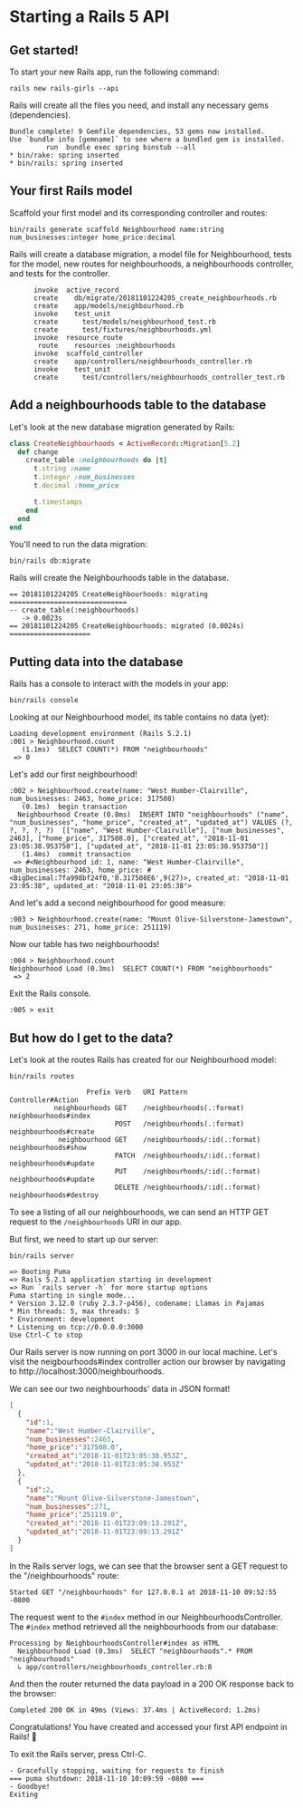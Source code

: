 # Starting a Rails 5 API

## Get started!

To start your new Rails app, run the following command:
```
rails new rails-girls --api
```

Rails will create all the files you need, and install any necessary gems (dependencies).
```
Bundle complete! 9 Gemfile dependencies, 53 gems now installed.
Use `bundle info [gemname]` to see where a bundled gem is installed.
         run  bundle exec spring binstub --all
* bin/rake: spring inserted
* bin/rails: spring inserted
```

## Your first Rails model

Scaffold your first model and its corresponding controller and routes:
```
bin/rails generate scaffold Neighbourhood name:string num_businesses:integer home_price:decimal
```

Rails will create a database migration, a model file for Neighbourhood, tests for the model, 
new routes for neighbourhoods, a neighbourhoods controller, and tests for the controller.
```
      invoke  active_record
      create    db/migrate/20181101224205_create_neighbourhoods.rb
      create    app/models/neighbourhood.rb
      invoke    test_unit
      create      test/models/neighbourhood_test.rb
      create      test/fixtures/neighbourhoods.yml
      invoke  resource_route
       route    resources :neighbourhoods
      invoke  scaffold_controller
      create    app/controllers/neighbourhoods_controller.rb
      invoke    test_unit
      create      test/controllers/neighbourhoods_controller_test.rb
```

## Add a neighbourhoods table to the database

Let's look at the new database migration generated by Rails:
```ruby
class CreateNeighbourhoods < ActiveRecord::Migration[5.2]
  def change
    create_table :neighbourhoods do |t|
      t.string :name
      t.integer :num_businesses
      t.decimal :home_price

      t.timestamps
    end
  end
end
```

You'll need to run the data migration:
```
bin/rails db:migrate
```

Rails will create the Neighbourhoods table in the database.
```
== 20181101224205 CreateNeighbourhoods: migrating =============================
-- create_table(:neighbourhoods)
   -> 0.0023s
== 20181101224205 CreateNeighbourhoods: migrated (0.0024s) ====================
```

## Putting data into the database

Rails has a console to interact with the models in your app:
```
bin/rails console
```

Looking at our Neighbourhood model, its table contains no data (yet):
```
Loading development environment (Rails 5.2.1)
:001 > Neighbourhood.count
   (1.1ms)  SELECT COUNT(*) FROM "neighbourhoods"
 => 0
```

Let's add our first neighbourhood!
```
:002 > Neighbourhood.create(name: "West Humber-Clairville", num_businesses: 2463, home_price: 317508)
   (0.1ms)  begin transaction
  Neighbourhood Create (0.8ms)  INSERT INTO "neighbourhoods" ("name", "num_businesses", "home_price", "created_at", "updated_at") VALUES (?, ?, ?, ?, ?)  [["name", "West Humber-Clairville"], ["num_businesses", 2463], ["home_price", 317508.0], ["created_at", "2018-11-01 23:05:38.953750"], ["updated_at", "2018-11-01 23:05:38.953750"]]
   (1.4ms)  commit transaction
 => #<Neighbourhood id: 1, name: "West Humber-Clairville", num_businesses: 2463, home_price: #<BigDecimal:7fa998bf24f0,'0.317508E6',9(27)>, created_at: "2018-11-01 23:05:38", updated_at: "2018-11-01 23:05:38">
```

And let's add a second neighbourhood for good measure:
```
:003 > Neighbourhood.create(name: "Mount Olive-Silverstone-Jamestown", num_businesses: 271, home_price: 251119)
```

Now our table has two neighbourhoods!
```
:004 > Neighbourhood.count
Neighbourhood Load (0.3ms)  SELECT COUNT(*) FROM "neighbourhoods"
 => 2
```

Exit the Rails console.
```
:005 > exit
```

## But how do I get to the data?

Let's look at the routes Rails has created for our Neighbourhood model:
```
bin/rails routes
```

```
                   Prefix Verb   URI Pattern                                   Controller#Action
           neighbourhoods GET    /neighbourhoods(.:format)                     neighbourhoods#index
                          POST   /neighbourhoods(.:format)                     neighbourhoods#create
            neighbourhood GET    /neighbourhoods/:id(.:format)                 neighbourhoods#show
                          PATCH  /neighbourhoods/:id(.:format)                 neighbourhoods#update
                          PUT    /neighbourhoods/:id(.:format)                 neighbourhoods#update
                          DELETE /neighbourhoods/:id(.:format)                 neighbourhoods#destroy
```

To see a listing of all our neighbourhoods, we can send an HTTP GET request to 
the `/neighbourhoods` URI in our app.

But first, we need to start up our server:
```
bin/rails server
```

```
=> Booting Puma
=> Rails 5.2.1 application starting in development
=> Run `rails server -h` for more startup options
Puma starting in single mode...
* Version 3.12.0 (ruby 2.3.7-p456), codename: Llamas in Pajamas
* Min threads: 5, max threads: 5
* Environment: development
* Listening on tcp://0.0.0.0:3000
Use Ctrl-C to stop
```

Our Rails server is now running on port 3000 in our local machine. Let's visit the neigbourhoods#index
controller action our browser by navigating to http://localhost:3000/neighbourhoods.

We can see our two neighbourhoods' data in JSON format!
```json
[
  {
    "id":1,
    "name":"West Humber-Clairville",
    "num_businesses":2463,
    "home_price":"317508.0",
    "created_at":"2018-11-01T23:05:38.953Z",
    "updated_at":"2018-11-01T23:05:38.953Z"
  },
  {
    "id":2,
    "name":"Mount Olive-Silverstone-Jamestown",
    "num_businesses":271,
    "home_price":"251119.0",
    "created_at":"2018-11-01T23:09:13.291Z",
    "updated_at":"2018-11-01T23:09:13.291Z"
  }
]
```

In the Rails server logs, we can see that the browser sent a GET request to the "/neighbourhoods" route:
```
Started GET "/neighbourhoods" for 127.0.0.1 at 2018-11-10 09:52:55 -0800
```

The request went to the `#index` method in our NeighbourhoodsController. The `#index` method retrieved all
the neighbourhoods from our database:
```
Processing by NeighbourhoodsController#index as HTML
  Neighbourhood Load (0.3ms)  SELECT "neighbourhoods".* FROM "neighbourhoods"
  ↳ app/controllers/neighbourhoods_controller.rb:8
```

And then the router returned the data payload in a 200 OK response back to the browser:
```
Completed 200 OK in 49ms (Views: 37.4ms | ActiveRecord: 1.2ms)
```

Congratulations! You have created and accessed your first API endpoint in Rails! 🎉

To exit the Rails server, press Ctrl-C.
```
- Gracefully stopping, waiting for requests to finish
=== puma shutdown: 2018-11-10 10:09:59 -0800 ===
- Goodbye!
Exiting
```
